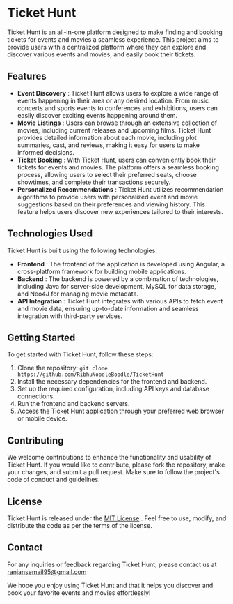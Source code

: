 # Ticket Hunt

Ticket Hunt is an all-in-one platform designed to make finding and booking tickets for events and movies a seamless experience. This project aims to provide users with a centralized platform where they can explore and discover various events and movies, and easily book their tickets.
## Features 
- **Event Discovery** : Ticket Hunt allows users to explore a wide range of events happening in their area or any desired location. From music concerts and sports events to conferences and exhibitions, users can easily discover exciting events happening around them. 
- **Movie Listings** : Users can browse through an extensive collection of movies, including current releases and upcoming films. Ticket Hunt provides detailed information about each movie, including plot summaries, cast, and reviews, making it easy for users to make informed decisions. 
- **Ticket Booking** : With Ticket Hunt, users can conveniently book their tickets for events and movies. The platform offers a seamless booking process, allowing users to select their preferred seats, choose showtimes, and complete their transactions securely. 
- **Personalized Recommendations** : Ticket Hunt utilizes recommendation algorithms to provide users with personalized event and movie suggestions based on their preferences and viewing history. This feature helps users discover new experiences tailored to their interests.
## Technologies Used

Ticket Hunt is built using the following technologies: 
- **Frontend** : The frontend of the application is developed using Angular, a cross-platform framework for building mobile applications. 
- **Backend** : The backend is powered by a combination of technologies, including Java for server-side development, MySQL for data storage, and Neo4J for managing movie metadata.
- **API Integration** : Ticket Hunt integrates with various APIs to fetch event and movie data, ensuring up-to-date information and seamless integration with third-party services.
## Getting Started

To get started with Ticket Hunt, follow these steps: 
1. Clone the repository: `git clone https://github.com/RibhuNoodleBoodle/TicketHunt`
2. Install the necessary dependencies for the frontend and backend.
3. Set up the required configuration, including API keys and database connections.
4. Run the frontend and backend servers.
5. Access the Ticket Hunt application through your preferred web browser or mobile device.
## Contributing

We welcome contributions to enhance the functionality and usability of Ticket Hunt. If you would like to contribute, please fork the repository, make your changes, and submit a pull request. Make sure to follow the project's code of conduct and guidelines.
## License

Ticket Hunt is released under the [MIT License](https://opensource.org/licenses/MIT) . Feel free to use, modify, and distribute the code as per the terms of the license.
## Contact

For any inquiries or feedback regarding Ticket Hunt, please contact us at ranjansemail95@gmail.com

We hope you enjoy using Ticket Hunt and that it helps you discover and book your favorite events and movies effortlessly!

